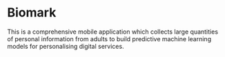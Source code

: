 # Biomark
This is a comprehensive mobile application which collects large quantities of personal information from adults to build predictive machine learning models for personalising digital services. 
